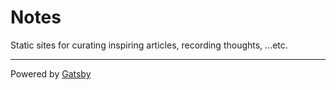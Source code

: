 # Notes

Static sites for curating inspiring articles, recording thoughts, ...etc.

----
Powered by [Gatsby](https://github.com/gatsbyjs/gatsby)
